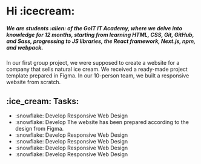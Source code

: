 <h1>Hi :icecream:</h1>

<h5>
We are students :alien: of the GoIT IT Academy, where we delve into knowledge for 12 months, starting from learning HTML, CSS, Git, GitHub, and Sass, progressing to JS libraries, the React framework, Next.js, npm, and webpack.</h5>

<p>
In our first group project, we were supposed to create a website for a company that sells natural ice cream. We received a ready-made project template prepared in Figma. In our 10-person team, we built a responsive website from scratch.</p>

<h2>:ice_cream: Tasks:</h2>
<ul>
  <li>:snowflake: Develop Responsive Web Design </li>
  <li>:snowflake: Develop The website has been prepared according to the design from Figma. </li>
  <li>:snowflake: Develop Responsive Web Design </li>
  <li>:snowflake: Develop Responsive Web Design </li>
  <li>:snowflake: Develop Responsive Web Design </li>
  <li>:snowflake: Develop Responsive Web Design </li>
</ul>


